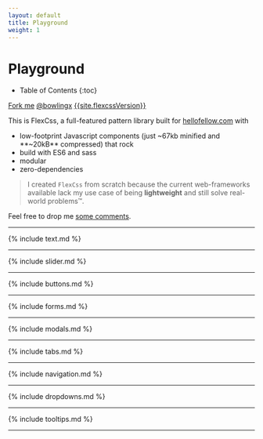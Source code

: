 ```yaml
---
layout: default
title: Playground
weight: 1
---
```


# Playground

* Table of Contents
{:toc}


<a class="button" href="https://github.com/BowlingX/flexcss"><i class="icon-github-circled"></i> <span
        class="hide-small">Fork me</span></a>
<a href="https://twitter.com/bowlingx" class="button color-twitter"><i class="icon-twitter"></i> <span
        class="hide-small">@bowlingx</span></a>
<a class="button secondary" href="{{site.downloadLink}}">
    <i class="icon-download-cloud"></i>
    <span
            class="hide-small">{{site.flexcssVersion}}</span></a>

This is FlexCss, a full-featured pattern library built for [hellofellow.com](https://hellofellow.com) with

- low-footprint Javascript components (just ~67kb minified and **~20kB** compressed) that rock
- build with ES6 and sass
- modular
- zero-dependencies

> I created `FlexCss` from scratch because the current web-frameworks available lack my use case of being
    **lightweight** and still solve real-world problems™.

Feel free to drop me [some comments](#disqus_thread).


----

{% include text.md %}

----

{% include slider.md %}

----
{% include buttons.md %}

----

{% include forms.md %}

----

{% include modals.md %}

----

{% include tabs.md %}

----

{% include navigation.md %}

----

{% include dropdowns.md %}

----

{% include tooltips.md %}

----

<script type="application/javascript">

    (function(window){
        document.addEventListener('DOMContentLoaded', function () {
            // Some async widgets
            var FlexCss = window.FlexCss.default;
            new FlexCss.Widget('AsyncModal').setAsync(function () {
                return new Promise(function (s) {
                    setTimeout(function () {
                        s(document.getElementById('async-modal'));
                    }, 600);
                });
            });
    
            new FlexCss.Widget('toggle-photo').setAsync(function () {
                return new Promise(function (s) {
                    setTimeout(function () {
                        s(document.getElementById('async-tab'));
                    }, 1000);
                });
            });
            // Setup Dropdown
            new FlexCss.Dropdown(document.body, 'Darkener').registerEvents();
            new FlexCss.Widget('async-dropdown-target').setAsync(function () {
                return new Promise(function (r) {
                    setTimeout(function () {
                        r(document.getElementById('dropdown-test'));
                    }, 2000);
                })
            });
        });
    })(window);
</script>